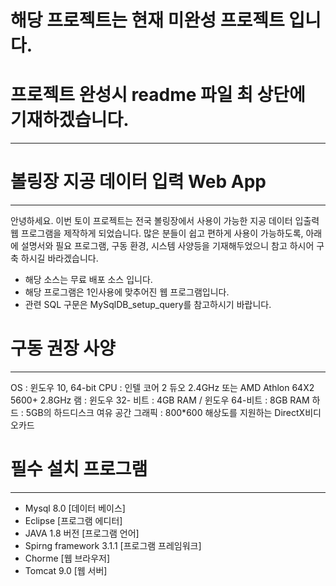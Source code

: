 # 해당 프로젝트는 현재 미완성 프로젝트 입니다.
# 프로젝트 완성시 readme 파일 최 상단에 기재하겠습니다.

***


# 볼링장 지공 데이터 입력 Web App
***
안녕하세요.
이번 토이 프로젝트는 전국 볼링장에서 사용이 가능한 지공 데이터 입출력 웹 프로그램을 제작하게 되었습니다.
많은 분들이 쉽고 편하게 사용이 가능하도록, 아래에 설명서와
필요 프로그램, 구동 환경, 시스템 사양등을 기재해두었으니 참고 하시어 구축 하시길 바라겠습니다.

* 해당 소스는 무료 배포 소스 입니다.
* 해당 프로그램은 1인사용에 맞추어진 웹 프로그램입니다.
* 관련 SQL 구문은 MySqlDB_setup_query를 참고하시기 바랍니다.
# 구동 권장 사양
---
OS : 윈도우 10, 64-bit
CPU : 인텔 코어 2 듀오 2.4GHz 또는 AMD Athlon 64X2 5600+ 2.8GHz
램 : 윈도우 32- 비트 : 4GB RAM / 윈도우 64-비트 : 8GB RAM
하드 : 5GB의 하드디스크 여유 공간
그래픽 : 800*600 해상도를 지원하는 DirectX비디오카드

# 필수 설치 프로그램
---
* Mysql 8.0 [데이터 베이스]
* Eclipse [프로그램 에디터]
* JAVA 1.8 버전 [프로그램 언어]
* Spirng framework 3.1.1 [프로그램 프레임워크]
* Chorme [웹 브라우저]
* Tomcat 9.0 [웹 서버]
